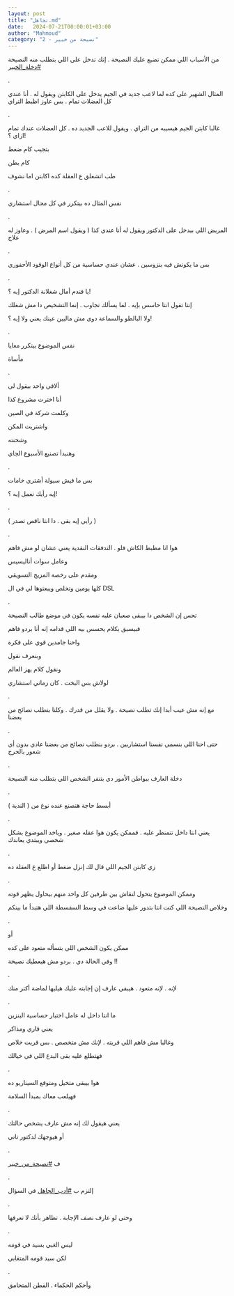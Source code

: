```yaml
---
layout: post
title: "تجاهل.md"
date:   2024-07-21T00:00:01+03:00
author: "Mahmoud"
category: "2 - نصيحة من خبير"
---
```

من الأسباب اللي ممكن تضيع عليك النصيحة . إنك تدخل على
اللي بتطلب منه النصيحة
[<u>\#دخلة_الخبير</u>](https://www.facebook.com/hashtag/%D8%AF%D8%AE%D9%84%D8%A9_%D8%A7%D9%84%D8%AE%D8%A8%D9%8A%D8%B1?__eep__=6&__cft__%5b0%5d=AZWGmoZ8wdz2EKwTmANs6fX9JsuXW4Q68D1BJeMkj3lcasXf6gNj6t3Dcg1Q-vrunjnJztD98D4ZSx93pF_0oKsZP4Qr4lOS-1U3j8x8u9Qk183HLHTmOimwImG_jyZs6sh8q_dH5iZpNi92iL1X4UCgWoe2wkNhpubXwCb3Ei11K1Ph9TY5-s1rwv3S5QWD1SE&__tn__=*NK-R)

.

المثال الشهير على كده لما لاعب جديد في الجيم يدخل على
الكابتن ويقول له . أنا عندي كل العضلات تمام . بس عاوز اظبط التراي

.

غالبا كابتن الجيم هيسيبه من التراي . ويقول للاعب الجديد
ده . كل العضلات عندك تمام ازاي ؟!

بتجيب كام ضغط

كام بطن

طب اتشعلق ع العقلة كده اكابتن اما نشوف

.

نفس المثال ده بيتكرر في كل مجال استشاري

.

المريض اللي بيدخل على الدكتور ويقول له أنا عندي كذا (
ويقول اسم المرض ) . وعاوز له علاج

.

بس ما يكونش فيه بنزوسين . عشان عندي حساسية من كل أنواع
الوقود الأحفوري

.

يا فندم أمال شغلانة الدكتور إيه ؟!

إنتا تقول انتا حاسس بإيه . لما يسألك تجاوب . إنما
التشخيص دا مش شغلك

ولا البالطو والسماعة دوى مش ماليين عينك يعني ولا إيه
؟!

.

نفس الموضوع بيتكرر معايا

مأساة

.

ألاقي واحد بيقول لي

أنا اخترت مشروع كذا

وكلمت شركة في الصين

واشتريت المكن

وشحنته

وهنبدأ تصنيع الأسبوع الجاي

.

بس ما فيش سيولة أشتري خامات

إيه رأيك نعمل إيه ؟!

.

( رأيي إيه بقى . دا انتا ناقص تصدر )

.

هوا انا مظبط الكاش فلو . التدفقات النقدية يعني عشان لو
مش فاهم

وعامل سوات أناليسيس

ومقدم على رخصة المزيج التسويقي

كلها يومين وتخلص ويبعتوها لي في ال DSL

.

تحس إن الشخص دا بيبقى صعبان عليه نفسه يكون في موضع طالب
النصيحة

فبيسبق بكلام يحسس بيه اللي قدامه إنه أنا بردو
فاهم

واحنا جامدين قوي على فكرة

وبنعرف نقول

ونقول كلام يهز العالم

لولاش بس البخت . كان زماني استشاري

.

مع إنه مش عيب أبدا إنك تطلب نصيحة . ولا يقلل من قدرك .
وكلنا بنطلب نصائح من بعضنا

.

حتى احنا اللي بنسمي نفسنا استشاريين . بردو بنطلب نصائح
من بعضنا عادي بدون أي شعور بالحرج

.

دخلة العارف ببواطن الأمور دي بتنفر الشخص اللي بتطلب منه
النصيحة

.

أبسط حاجة هتصنع عنده نوع من ( الندية )

.

يعني انتا داخل تتمنظر عليه . فممكن يكون هوا عقله صغير .
وياخد الموضوع بشكل شخصي ويبتدي يعاندك

.

زي كابتن الجيم اللي قال لك إنزل ضغط أو اطلع ع العقلة
ده

.

وممكن الموضوع يتحول لنقاش بين طرفين كل واحد منهم بيحاول
يظهر قوته

وخلاص النصيحة اللي كنت انتا بتدور عليها ضاعت في وسط
السفسطة اللي هتبدأ ما بينكم

.

أو

ممكن يكون الشخص اللي بتسأله متعود على كده

وفي الحالة دي . بردو مش هيعطيك نصيحة !!

.

لإنه . لإنه متعود . هيبقى عارف إن إجابته عليك هيليها
لماضة أكتر منك

.

ما انتا داخل له عامل اختبار حساسية البنزين

يعني قاري ومذاكر

وغالبا مش فاهم اللي قريته . لإنك مش متخصص . بس قريت
خلاص

فهتطلع عليه بقى البدع اللي في خيالك

.

هوا بيبقى متخيل ومتوقع السيناريو ده

فهيلعب معاك بمبدأ السلامة

.

يعني هيقول لك إنه مش عارف يشخص حالتك

أو هيوجهك لدكتور تاني

.

ف
[<u>\#نصيحة_من_خبير</u>](https://www.facebook.com/hashtag/%D9%86%D8%B5%D9%8A%D8%AD%D8%A9_%D9%85%D9%86_%D8%AE%D8%A8%D9%8A%D8%B1?__eep__=6&__cft__%5b0%5d=AZWGmoZ8wdz2EKwTmANs6fX9JsuXW4Q68D1BJeMkj3lcasXf6gNj6t3Dcg1Q-vrunjnJztD98D4ZSx93pF_0oKsZP4Qr4lOS-1U3j8x8u9Qk183HLHTmOimwImG_jyZs6sh8q_dH5iZpNi92iL1X4UCgWoe2wkNhpubXwCb3Ei11K1Ph9TY5-s1rwv3S5QWD1SE&__tn__=*NK-R)

.

إلتزم ب
[<u>\#أدب_الجاهل</u>](https://www.facebook.com/hashtag/%D8%A3%D8%AF%D8%A8_%D8%A7%D9%84%D8%AC%D8%A7%D9%87%D9%84?__eep__=6&__cft__%5b0%5d=AZWGmoZ8wdz2EKwTmANs6fX9JsuXW4Q68D1BJeMkj3lcasXf6gNj6t3Dcg1Q-vrunjnJztD98D4ZSx93pF_0oKsZP4Qr4lOS-1U3j8x8u9Qk183HLHTmOimwImG_jyZs6sh8q_dH5iZpNi92iL1X4UCgWoe2wkNhpubXwCb3Ei11K1Ph9TY5-s1rwv3S5QWD1SE&__tn__=*NK-R)
في السؤال

.

وحتى لو عارف نصف الإجابة . تظاهر بأنك لا تعرفها

.

ليس الغبي بسيد في قومه

لكن سيد قومه المتغابي

.

وأحكم الحكماء . الفطن المتحامق
